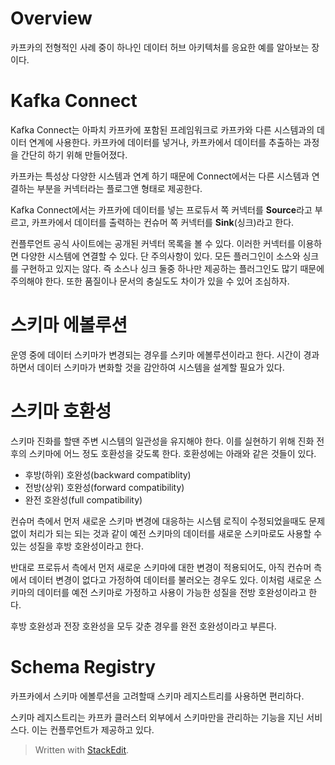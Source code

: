 # Overview

카프카의 전형적인 사례 중이 하나인 데이터 허브 아키텍처를 응요한 예를
알아보는 장이다. 

# Kafka Connect

Kafka Connect는 아파치 카프카에 포함된 프레임워크로 카프카와 다른 시스템과의 데이터 연계에 사용한다. 카프카에 데이터를 넣거나, 카프카에서 데이터를 추출하는 과정을 간단히 하기 위해 만들어졌다. 

카프카는 특성상 다양한 시스템과 연계 하기 때문에 Connect에서는 다른 시스템과 연결하는 부분을 커넥터라는 플로그앤 형태로 제공한다. 

Kafka Connect에서는 카프카에 데이터를 넣는 프로듀서 쪽 커넥터를 **Source**라고 부르고, 카프카에서 데이터를 출력하는 컨슈머 쪽 커넥터를 **Sink**(싱크)라고 한다. 

컨플루언트 공식 사이트에는 공개된 커넥터 목록을 볼 수 있다. 이러한 커넥터를 이용하면 다양한 시스템에 연결할 수 있다. 단 주의사항이 있다. 모든 플러그인이 소스와 싱크를 구현하고 있지는 않다. 즉 소스나 싱크 둘중 하나만 제공하는 플러그인도 많기 때문에 주의해야 한다. 또한 품질이나 문서의 충실도도 차이가 있을 수 있어 조심하자.

# 스키마 에볼루션

운영 중에 데이터 스키마가 변경되는 경우를 스키마 에볼루션이라고 한다.   시간이 경과하면서 데이터 스키마가 변화할 것을 감안하여 시스템을 설계할 필요가 있다.

# 스키마 호환성

스키마 진화를 할땐 주변 시스템의 일관성을 유지해야 한다. 이를 실현하기 위해 진화 전후의 스키마에 어느 정도 호환성을 갖도록 한다. 호환성에는 아래와 같은 것들이 있다. 

* 후방(하위) 호완성(backward compatiblity)
* 전방(상위) 호완성(forward compatibility)
* 완전 호완성(full compatibility)

컨슈머 측에서 먼저 새로운 스키마 변경에 대응하는 시스템 로직이 수정되었을때도 문제 없이 처리가 되는 되는 것과 같이 예전 스키마의 데이터를 새로운 스키마로도 사용할 수 있는 성질을 후방 호완성이라고 한다. 

반대로 프로듀서 측에서 먼저 새로운 스키마에 대한 변경이 적용되어도, 아직 컨슈머 측에서 데이터 변경이 없다고 가정하여 데이터를 불러오는 경우도 있다. 이처럼 새로운 스키마의 데이터를 예전 스키마로 가정하고 사용이 가능한 성질을 전방 호완성이라고 한다. 

후방 호완성과 전장 호완성을 모두 갖춘 경우를 완전 호완성이라고 부른다. 

# Schema Registry

카프카에서 스키마 에볼루션을 고려할때 스키마 레지스트리를 사용하면 편리하다. 

스키마 레지스트리는 카프카 클러스터 외부에서 스키마만을 관리하는 기능을 지닌 서비스다. 이는 컨플루언트가 제공하고 있다. 




> Written with [StackEdit](https://stackedit.io/).
<!--stackedit_data:
eyJoaXN0b3J5IjpbMTg5MTQ4MjY0MCwyMDg5ODM4NTM5LC00MD
QzMTUyOTYsLTEyNjc3Mjk4MDAsMTYxNjI3NDA3OSwtNzQ4NjEx
MTNdfQ==
-->